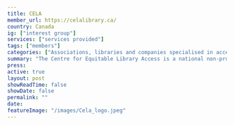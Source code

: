 ```yaml
---
title: CELA
member_url: https://celalibrary.ca/
country: Canada
ig: ["interest group"] 
services: ["services provided"] 
tags: ["members"]
categories: ["Associations, libraries and companies specialised in accessibility services"]
summary: "The Centre for Equitable Library Access is a national non-profit organisation established by Canadian public libraries to champion the fundamental right of Canadians with print disabilities to access media and reading materials in the format of their choice."
press:
active: true
layout: post
showReadTime: false
showDate: false
permalink: ""
date: 
featureImage: "/images/Cela_logo.jpeg"
---
```

